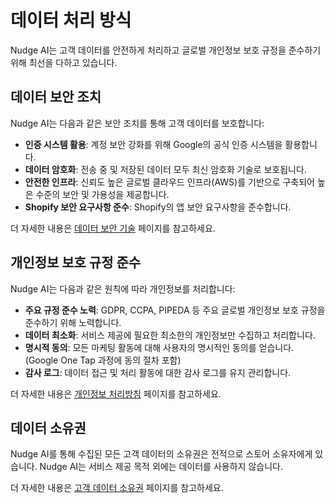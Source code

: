 # 데이터 처리 방식

Nudge AI는 고객 데이터를 안전하게 처리하고 글로벌 개인정보 보호 규정을 준수하기 위해 최선을 다하고 있습니다.

## 데이터 보안 조치

Nudge AI는 다음과 같은 보안 조치를 통해 고객 데이터를 보호합니다:

- **인증 시스템 활용**: 계정 보안 강화를 위해 Google의 공식 인증 시스템을 활용합니다.
- **데이터 암호화**: 전송 중 및 저장된 데이터 모두 최신 암호화 기술로 보호됩니다.
- **안전한 인프라**: 신뢰도 높은 글로벌 클라우드 인프라(AWS)를 기반으로 구축되어 높은 수준의 보안 및 가용성을 제공합니다.
- **Shopify 보안 요구사항 준수**: Shopify의 앱 보안 요구사항을 준수합니다.

더 자세한 내용은 [데이터 보안 기술](../../account-policy/data-security/index.md) 페이지를 참고하세요.

## 개인정보 보호 규정 준수

Nudge AI는 다음과 같은 원칙에 따라 개인정보를 처리합니다:

- **주요 규정 준수 노력**: GDPR, CCPA, PIPEDA 등 주요 글로벌 개인정보 보호 규정을 준수하기 위해 노력합니다.
- **데이터 최소화**: 서비스 제공에 필요한 최소한의 개인정보만 수집하고 처리합니다.
- **명시적 동의**: 모든 마케팅 활동에 대해 사용자의 명시적인 동의를 얻습니다. (Google One Tap 과정에 동의 절차 포함)
- **감사 로그**: 데이터 접근 및 처리 활동에 대한 감사 로그를 유지 관리합니다.

더 자세한 내용은 [개인정보 처리방침](../../account-policy/privacy-policy/index.md) 페이지를 참고하세요.

## 데이터 소유권

Nudge AI를 통해 수집된 모든 고객 데이터의 소유권은 전적으로 스토어 소유자에게 있습니다. Nudge AI는 서비스 제공 목적 외에는 데이터를 사용하지 않습니다.

더 자세한 내용은 [고객 데이터 소유권](../../account-policy/data-ownership/index.md) 페이지를 참고하세요.
